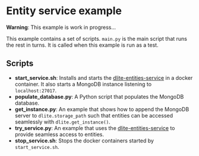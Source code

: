 Entity service example
======================

**Warning**: This example is work in progress...

This example contains a set of scripts.  `main.py` is the main script that runs
the rest in turns.  It is called when this example is run as a test.


Scripts
-------
- **start_service.sh**: Installs and starts the [dlite-entities-service] in a
  docker container.  It also starts a MongoDB instance listening to
  `localhost:27017`.
- **populate_database.py**: A Python script that populates the MongoDB database.
- **get_instance.py**: An example that shows how to append the MongoDB server
  to `dlite.storage_path` such that entities can be accessed seamlessly with
  `dlite.get_instance()`.
- **try_service.py**: An example that uses the [dlite-entities-service] to
  provide seamless access to entities.
- **stop_service.sh**: Stops the docker containers started by `start_service.sh`.



[dlite-entities-service]: https://github.com/SINTEF/dlite-entities-service
